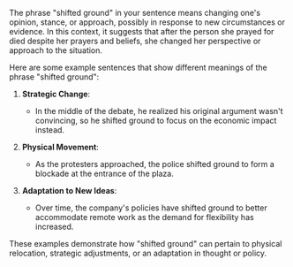 The phrase "shifted ground" in your sentence means changing one's opinion, stance, or approach, possibly in response to new circumstances or evidence. In this context, it suggests that after the person she prayed for died despite her prayers and beliefs, she changed her perspective or approach to the situation.

Here are some example sentences that show different meanings of the phrase "shifted ground":

1. **Strategic Change**:
   - In the middle of the debate, he realized his original argument wasn't convincing, so he shifted ground to focus on the economic impact instead.
  
2. **Physical Movement**:
   - As the protesters approached, the police shifted ground to form a blockade at the entrance of the plaza.

3. **Adaptation to New Ideas**:
   - Over time, the company's policies have shifted ground to better accommodate remote work as the demand for flexibility has increased.

These examples demonstrate how "shifted ground" can pertain to physical relocation, strategic adjustments, or an adaptation in thought or policy.